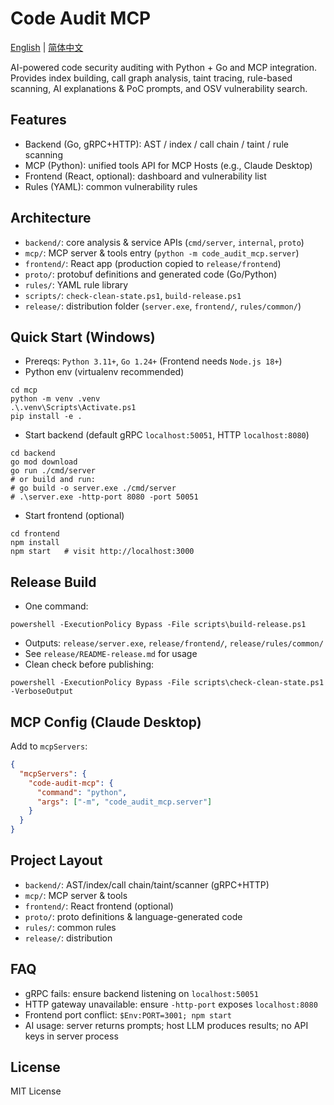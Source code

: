 # Code Audit MCP

[English](README.en.md) | [简体中文](README.md)

AI-powered code security auditing with Python + Go and MCP integration. Provides index building, call graph analysis, taint tracing, rule-based scanning, AI explanations & PoC prompts, and OSV vulnerability search.

## Features
- Backend (Go, gRPC+HTTP): AST / index / call chain / taint / rule scanning
- MCP (Python): unified tools API for MCP Hosts (e.g., Claude Desktop)
- Frontend (React, optional): dashboard and vulnerability list
- Rules (YAML): common vulnerability rules

## Architecture
- `backend/`: core analysis & service APIs (`cmd/server`, `internal`, `proto`)
- `mcp/`: MCP server & tools entry (`python -m code_audit_mcp.server`)
- `frontend/`: React app (production copied to `release/frontend`)
- `proto/`: protobuf definitions and generated code (Go/Python)
- `rules/`: YAML rule library
- `scripts/`: `check-clean-state.ps1`, `build-release.ps1`
- `release/`: distribution folder (`server.exe`, `frontend/`, `rules/common/`)

## Quick Start (Windows)
- Prereqs: `Python 3.11+`, `Go 1.24+` (Frontend needs `Node.js 18+`)
- Python env (virtualenv recommended)
```
cd mcp
python -m venv .venv
.\.venv\Scripts\Activate.ps1
pip install -e .
```
- Start backend (default gRPC `localhost:50051`, HTTP `localhost:8080`)
```
cd backend
go mod download
go run ./cmd/server
# or build and run:
# go build -o server.exe ./cmd/server
# .\server.exe -http-port 8080 -port 50051
```
- Start frontend (optional)
```
cd frontend
npm install
npm start   # visit http://localhost:3000
```

## Release Build
- One command:
```
powershell -ExecutionPolicy Bypass -File scripts\build-release.ps1
```
- Outputs: `release/server.exe`, `release/frontend/`, `release/rules/common/`
- See `release/README-release.md` for usage
- Clean check before publishing:
```
powershell -ExecutionPolicy Bypass -File scripts\check-clean-state.ps1 -VerboseOutput
```

## MCP Config (Claude Desktop)
Add to `mcpServers`:
```json
{
  "mcpServers": {
    "code-audit-mcp": {
      "command": "python",
      "args": ["-m", "code_audit_mcp.server"]
    }
  }
}
```

## Project Layout
- `backend/`: AST/index/call chain/taint/scanner (gRPC+HTTP)
- `mcp/`: MCP server & tools
- `frontend/`: React frontend (optional)
- `proto/`: proto definitions & language-generated code
- `rules/`: common rules
- `release/`: distribution

## FAQ
- gRPC fails: ensure backend listening on `localhost:50051`
- HTTP gateway unavailable: ensure `-http-port` exposes `localhost:8080`
- Frontend port conflict: `$Env:PORT=3001; npm start`
- AI usage: server returns prompts; host LLM produces results; no API keys in server process

## License
MIT License